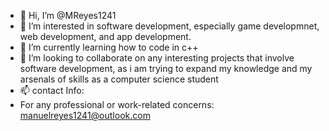 - 👋 Hi, I’m @MReyes1241
- 👀 I’m interested in software development, especially game developmnet, web development, and app development.
- 🌱 I’m currently learning how to code in c++
- 💞️ I’m looking to collaborate on any interesting projects that involve software development, as i am trying to expand my knowledge and my arsenals of skills as a computer science student
- 📫 contact Info:
- For any professional or work-related concerns: manuelreyes1241@outlook.com

<!---
MReyes1241/MReyes1241 is a ✨ special ✨ repository because its `README.md` (this file) appears on your GitHub profile.
You can click the Preview link to take a look at your changes.
--->
